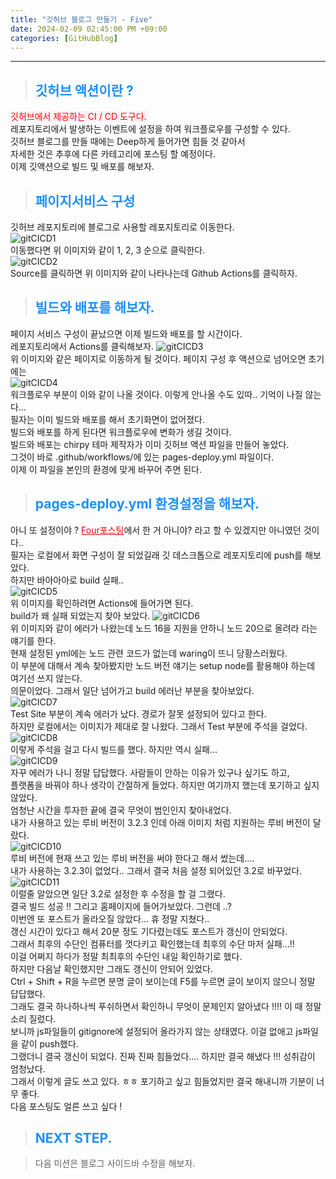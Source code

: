 ```yaml
---
title: "깃허브 블로그 만들기 - Five"
date: 2024-02-09 02:45:00 PM +09:00
categories: [GitHubBlog]
---
```

***

>## <span style='color:#1E90FF'>깃허브 액션이란 ?</span>
<span style='background-color:LavenderBlush; color:red'>깃허브에서 제공하는 CI / CD 도구다.</span> <br>
레포지토리에서 발생하는 이벤트에 설정을 하여 워크플로우를 구성할 수 있다. <br>
깃허브 블로그를 만들 때에는 Deep하게 들어가면 힘들 것 같아서 <br>
자세한 것은 추후에 다른 카테고리에 포스팅 할 예정이다. <br>
이제 깃액션으로 빌드 및 배포를 해보자. <br>

>## <span style='color:#1E90FF'>페이지서비스 구성</span>
깃허브 레포지토리에 블로그로 사용할 레포지토리로 이동한다. <br>
![gitCICD1](/assets/img/postImg/GitHubBlog/createBlog5/gitHubBuild1.JPG) <br>
이동했다면 위 이미지와 같이 1, 2, 3 순으로 클릭한다. <br>
![gitCICD2](/assets/img/postImg/GitHubBlog/createBlog5/gitHubBuild2.JPG) <br>
Source를 클릭하면 위 이미지와 같이 나타나는데 Github Actions를 클릭하자. <br>

>## <span style='color:#1E90FF'>빌드와 배포를 해보자.</span>
페이지 서비스 구성이 끝났으면 이제 빌드와 배포를 할 시간이다. <br>
레포지토리에서 Actions를 클릭해보자.
![gitCICD3](/assets/img/postImg/GitHubBlog/createBlog5/gitHubBuild3.JPG) <br>
위 이미지와 같은 페이지로 이동하게 될 것이다. 페이지 구성 후 액션으로 넘어오면 초기에는 <br>
![gitCICD4](/assets/img/postImg/GitHubBlog/createBlog5/gitHubBuild4.JPG) <br>
워크플로우 부분이 이와 같이 나올 것이다. 이렇게 안나올 수도 있따.. 기억이 나질 않는다... <br>
필자는 이미 빌드와 배포를 해서 초기화면이 없어졌다. <br>
빌드와 배포를 하게 된다면 워크플로우에 변화가 생길 것이다. <br>
빌드와 배포는 chirpy 테마 제작자가 이미 깃허브 액션 파일을 만들어 놓았다. <br>
그것이 바로 .github/workflows/에 있는 pages-deploy.yml 파일이다. <br>
이제 이 파일을 본인의 환경에 맞게 바꾸어 주면 된다. <br>

>## <span style='color:#1E90FF'>pages-deploy.yml 환경설정을 해보자.</span>
아니 또 설정이야 ? <a href='https://Hmax3J.github.io/posts/creatingBlog4/' target='_blank' style='color:red'>Four포스팅</a>에서 한 거 아니야? 라고 할 수 있겠지만 아니였던 것이다.. <br>
필자는 로컬에서 화면 구성이 잘 되었길래 깃 데스크톱으로 레포지토리에 push를 해보았다. <br>
하지만 바아아아로 build 실패.. <br>
![gitCICD5](/assets/img/postImg/GitHubBlog/createBlog5/gitHubBuild5.JPG) <br>
위 이미지를 확인하려면 Actions에 들어가면 된다. <br>
build가 왜 실패 되었는지 찾아 보았다.
![gitCICD6](/assets/img/postImg/GitHubBlog/createBlog5/gitHubBuild6.JPG) <br>
위 이미지와 같이 에러가 나왔는데 노드 16을 지원을 안하니 노드 20으로 올려라 라는 얘기를 한다. <br>
현재 설정된 yml에는 노드 관련 코드가 없는데 waring이 뜨니 당황스러웠다. <br>
이 부분에 대해서 계속 찾아봤지만 노드 버전 얘기는 setup node를 활용해야 하는데 여기선 쓰지 않는다. <br>
의문이었다. 그래서 일단 넘어가고 build 에러난 부분을 찾아보았다. <br>
![gitCICD7](/assets/img/postImg/GitHubBlog/createBlog5/gitHubBuild7.JPG) <br>
Test Site 부분이 계속 에러가 났다. 경로가 잘못 설정되어 있다고 한다. <br>
하지만 로컬에서는 이미지가 제대로 잘 나왔다. 그래서 Test 부분에 주석을 걸었다. <br>
![gitCICD8](/assets/img/postImg/GitHubBlog/createBlog5/gitHubBuild8.JPG) <br>
이렇게 주석을 걸고 다시 빌드를 했다. 하지만 역시 실패... <br>
![gitCICD9](/assets/img/postImg/GitHubBlog/createBlog5/gitHubBuild9.JPG) <br>
자꾸 에러가 나니 정말 답답했다. 사람들이 안하는 이유가 있구나 싶기도 하고, <br>
플랫폼을 바꿔야 하나 생각이 간절하게 들었다. 하지만 여기까지 했는데 포기하고 싶지 않았다. <br>
엄청난 시간을 투자한 끝에 결국 무엇이 범인인지 찾아내었다. <br>
내가 사용하고 있는 루비 버전이 3.2.3 인데 아래 이미지 처럼 지원하는 루비 버전이 달랐다. <br>
![gitCICD10](/assets/img/postImg/GitHubBlog/createBlog5/gitHubBuild10.JPG) <br>
루비 버전에 현재 쓰고 있는 루비 버전을 써야 한다고 해서 썼는데.... <br>
내가 사용하는 3.2.3이 없었다.. 그래서 결국 처음 설정 되어있던 3.2로 바꾸었다. <br>
![gitCICD11](/assets/img/postImg/GitHubBlog/createBlog5/gitHubBuild11.JPG) <br>
이럴줄 알았으면 일단 3.2로 설정한 후 수정을 할 걸 그랬다. <br>
결국 빌드 성공 !! 그리고 홈페이지에 들어가보았다. 그런데 ..? <br>
이번엔 또 포스트가 올라오질 않았다... 휴 정말 지쳤다.. <br>
갱신 시간이 있다고 해서 20분 정도 기다렸는데도 포스트가 갱신이 안되었다. <br>
그래서 최후의 수단인 컴퓨터를 껏다키고 확인했는데 최후의 수단 마저 실패...!! <br>
이걸 어쩌지 하다가 정말 최최후의 수단인 내일 확인하기로 했다. <br>
하지만 다음날 확인했지만 그래도 갱신이 안되어 있었다. <br>
Ctrl + Shift + R을 누르면 분명 글이 보이는데 F5를 누르면 글이 보이지 않으니 정말 답답했다. <br>
그래도 결국 하나하나씩 푸쉬하면서 확인하니 무엇이 문제인지 알아냈다 !!!! 이 때 정말 소리 질렀다. <br>
보니까 js파일들이 gitignore에 설정되어 올라가지 않는 상태였다. 이걸 없애고 js파일을 같이 push했다. <br>
그랬더니 결국 갱신이 되었다. 진짜 진짜 힘들었다.... 하지만 결국 해냈다 !!! 성취감이 엄청났다. <br>
그래서 이렇게 글도 쓰고 있다. ㅎㅎ 포기하고 싶고 힘들었지만 결국 해내니까 기분이 너무 좋다. <br>
다음 포스팅도 얼른 쓰고 싶다 !

>## <span style='color:#1E90FF'>NEXT STEP. </span>
<blockquote class='prompt-tip'>다음 미션은 블로그 사이드바 수정을 해보자.</blockquote>
